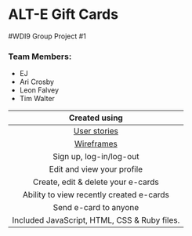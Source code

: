 # ALT-E Gift Cards

#WDI9 Group Project #1

### Team Members:
* EJ
* Ari Crosby
* Leon Falvey
* Tim Walter

| Created using  |
| :------------------------------------:|
| [User stories](https://) |
| [Wireframes](https://) |
| Sign up, log-in/log-out |
| Edit and view your profile |
| Create, edit & delete your e-cards |
| Ability to view recently created e-cards|
| Send e-card to anyone |
| Included JavaScript, HTML, CSS & Ruby files. |
